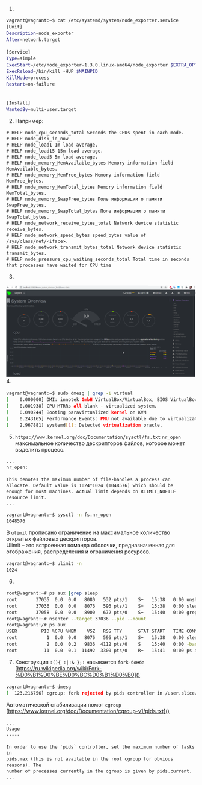 1.  
```bash
vagrant@vagrant:~$ cat /etc/systemd/system/node_exporter.service
[Unit]
Description=node_exporter
After=network.target

[Service]
Type=simple
ExecStart=/etc/node_exporter-1.3.0.linux-amd64/node_exporter $EXTRA_OPTS
ExecReload=/bin/kill -HUP $MAINPID
KillMode=process
Restart=on-failure


[Install]
WantedBy=multi-user.target 
```
2. Например:  
```
# HELP node_cpu_seconds_total Seconds the CPUs spent in each mode.
# HELP node_disk_io_now
# HELP node_load1 1m load average.
# HELP node_load15 15m load average.
# HELP node_load5 5m load average.
# HELP node_memory_MemAvailable_bytes Memory information field MemAvailable_bytes.
# HELP node_memory_MemFree_bytes Memory information field MemFree_bytes.
# HELP node_memory_MemTotal_bytes Memory information field MemTotal_bytes.
# HELP node_memory_SwapFree_bytes Поле информации о памяти SwapFree_bytes.
# HELP node_memory_SwapTotal_bytes Поле информации о памяти SwapTotal_bytes.
# HELP node_network_receive_bytes_total Network device statistic receive_bytes.
# HELP node_network_speed_bytes speed_bytes value of /sys/class/net/<iface>.
# HELP node_network_transmit_bytes_total Network device statistic transmit_bytes.
# HELP node_pressure_cpu_waiting_seconds_total Total time in seconds that processes have waited for CPU time

```
3.   
![img.png](img.png)
4. 
```bash
vagrant@vagrant:~$ sudo dmesg | grep -i virtual
[    0.000000] DMI: innotek GmbH VirtualBox/VirtualBox, BIOS VirtualBox 12/01/2006
[    0.001938] CPU MTRRs all blank - virtualized system.
[    0.090244] Booting paravirtualized kernel on KVM
[    0.243165] Performance Events: PMU not available due to virtualization, using software events only.
[    2.967881] systemd[1]: Detected virtualization oracle.
```
5. `https://www.kernel.org/doc/Documentation/sysctl/fs.txt` `nr_open` максимальное количество дескрипторов файлов, которое может выделить процесс.
```
...
nr_open:

This denotes the maximum number of file-handles a process can
allocate. Default value is 1024*1024 (1048576) which should be
enough for most machines. Actual limit depends on RLIMIT_NOFILE
resource limit. 
...
```
```bash
vagrant@vagrant:~$ sysctl -n fs.nr_open
1048576 
```
В `ulimit` прописано ограничение на максимальное количество открытых файловых дескрипторов.  
Ulimit – это встроенная команда оболочки, предназначенная для отображения, распределения и ограничения ресурсов.
```bash
vagrant@vagrant:~$ ulimit -n
1024
```
6.  
```bash
root@vagrant:~# ps aux |grep sleep
root       37035  0.0  0.0   8080   532 pts/1    S+   15:38   0:00 unshare -f --pid --mount-proc sleep 1h
root       37036  0.0  0.0   8076   596 pts/1    S+   15:38   0:00 sleep 1h
root       37058  0.0  0.0   8900   672 pts/0    S+   15:40   0:00 grep --color=auto sleep
root@vagrant:~# nsenter --target 37036 --pid --mount
root@vagrant:/# ps aux
USER         PID %CPU %MEM    VSZ   RSS TTY      STAT START   TIME COMMAND
root           1  0.0  0.0   8076   596 pts/1    S+   15:38   0:00 sleep 1h
root           2  0.0  0.2   9836  4112 pts/0    S    15:40   0:00 -bash
root          11  0.0  0.1  11492  3300 pts/0    R+   15:41   0:00 ps aux 
```
7. Конструкция `:(){ :|:& };:` называется `fork-бомба`  
[https://ru.wikipedia.org/wiki/Fork-%D0%B1%D0%BE%D0%BC%D0%B1%D0%B0]()  
```bash
vagrant@vagrant:~$ dmesg
[  123.216756] cgroup: fork rejected by pids controller in /user.slice/user-1000.slice/session-1.scope 
```
Автоматической стабилизации помог `cgroup`  
[https://www.kernel.org/doc/Documentation/cgroup-v1/pids.txt]()
```
...
Usage
-----

In order to use the `pids` controller, set the maximum number of tasks in
pids.max (this is not available in the root cgroup for obvious reasons). The
number of processes currently in the cgroup is given by pids.current.
...
```
